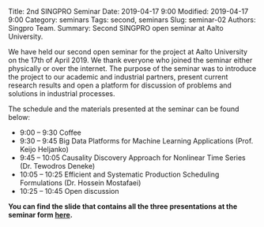Title: 2nd SINGPRO Seminar
Date: 2019-04-17 9:00
Modified: 2019-04-17 9:00
Category: seminars
Tags: second, seminars
Slug: seminar-02
Authors: Singpro Team.
Summary: Second SINGPRO open seminar at Aalto University.

We have held our second open seminar for the project at Aalto University on the 17th of April 2019. We thank everyone who joined the seminar either physically or over the internet.
The purpose of the seminar was to introduce the project to our academic and industrial
partners, present current research results and open a platform for discussion of problems and solutions
in industrial processes.

The schedule and the materials presented at the seminar can be found below:


- 9:00 – 9:30 Coffee
- 9:30 – 9:45 Big Data Platforms for Machine Learning Applications (Prof. Keijo Heljanko)
- 9:45 – 10:05 Causality Discovery Approach for Nonlinear Time Series (Dr. Tewodros Deneke)
- 10:05 – 10:25 Efficient and Systematic Production Scheduling Formulations (Dr. Hossein Mostafaei)
- 10:25 – 10:45 Open discussion

**You can find the slide that contains all the three presentations at the seminar form [here]({attach}/downloads/2019-04-17-SINGPRO-seminar-slides.pdf).**
